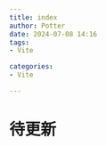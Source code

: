 ```yaml
---
title: index
author: Potter
date: 2024-07-08 14:16
tags: 
- Vite

categories: 
- Vite

---
```


# 待更新
